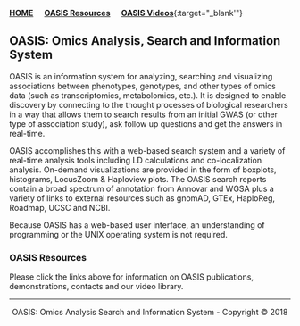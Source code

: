 <!-- This file provides the CONTENT for the OASIS website -->
<!-- javascript links are at the bottom of this file to improve page loading -->

<div class="toc-wrapper">
  <ol class="toc js-toc"></ol>
</div>

<p><a id="home" title="OASIS Introduction" class="toc-item"></a></p>

<!--# OASIS by Jim Perry-->

[**HOME**](/) &nbsp; &nbsp; [**OASIS Resources**](https://edn.som.umaryland.edu/OASIS/) &nbsp; &nbsp; [**OASIS Videos**](https://edn.som.umaryland.edu/OASIS/videos/){:target="_blank'"}

## OASIS: Omics Analysis, Search and Information System

OASIS is an information system for analyzing, searching and visualizing associations between phenotypes, genotypes, and other types of omics data (such as transcriptomics, metabolomics, etc.).  It is designed to enable discovery by connecting to the thought processes of biological researchers in a way that allows them to search results from an initial GWAS (or other type of association study), ask follow up questions and get the answers in real-time.

OASIS accomplishes this with a web-based search system and a variety of real-time analysis tools including LD calculations and co-localization analysis.  On-demand visualizations are provided in the form of boxplots, histograms, LocusZoom & Haploview plots. The OASIS search reports contain a broad spectrum of annotation from Annovar and WGSA plus a variety of links to external resources such as gnomAD, GTEx, HaploReg, Roadmap, UCSC and NCBI.

Because OASIS has a web-based user interface, an understanding of programming or the UNIX operating system is not required.


<p><a id="installation" title="Installation" class="toc-item"></a></p>

### OASIS Resources

Please click the links above for information on OASIS publications, demonstrations, contacts and our video library.


---

<p align="center">OASIS: Omics Analysis Search and Information System - Copyright © 2018</p>
&nbsp;

<!-- And now for the javascript... -->
  <script type="text/javascript" src="https://ajax.googleapis.com/ajax/libs/jquery/1.7.1/jquery.min.js"></script>
  <script type="text/javascript" src="/assets/js_custom/application.js"></script>
